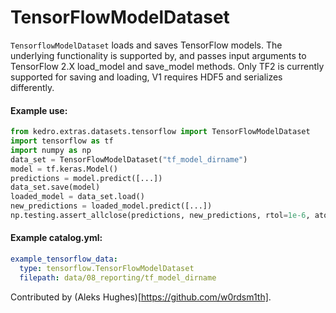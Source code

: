 # TensorFlowModelDataset

``TensorflowModelDataset`` loads and saves TensorFlow models.
The underlying functionality is supported by, and passes input arguments to TensorFlow 2.X load_model and save_model methods. Only TF2 is currently supported for saving and loading, V1 requires HDF5 and serializes differently.

#### Example use:
```python
from kedro.extras.datasets.tensorflow import TensorFlowModelDataset
import tensorflow as tf
import numpy as np
data_set = TensorFlowModelDataset("tf_model_dirname")
model = tf.keras.Model()
predictions = model.predict([...])
data_set.save(model)
loaded_model = data_set.load()
new_predictions = loaded_model.predict([...])
np.testing.assert_allclose(predictions, new_predictions, rtol=1e-6, atol=1e-6)
```

#### Example catalog.yml:
```yaml
example_tensorflow_data:
  type: tensorflow.TensorFlowModelDataset
  filepath: data/08_reporting/tf_model_dirname
```

Contributed by (Aleks Hughes)[https://github.com/w0rdsm1th].
